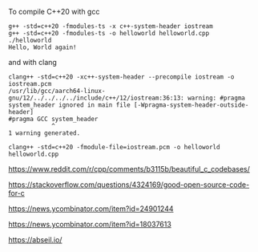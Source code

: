 To compile C++20 with gcc

```
g++ -std=c++20 -fmodules-ts -x c++-system-header iostream
g++ -std=c++20 -fmodules-ts -o helloworld helloworld.cpp
./helloworld
Hello, World again!

```

and with clang

```
clang++ -std=c++20 -xc++-system-header --precompile iostream -o iostream.pcm
/usr/lib/gcc/aarch64-linux-gnu/12/../../../../include/c++/12/iostream:36:13: warning: #pragma system_header ignored in main file [-Wpragma-system-header-outside-header]
#pragma GCC system_header
            ^
1 warning generated.

clang++ -std=c++20 -fmodule-file=iostream.pcm -o helloworld helloworld.cpp

```


https://www.reddit.com/r/cpp/comments/b3115b/beautiful_c_codebases/

https://stackoverflow.com/questions/4324169/good-open-source-code-for-c

https://news.ycombinator.com/item?id=24901244

https://news.ycombinator.com/item?id=18037613

https://abseil.io/


